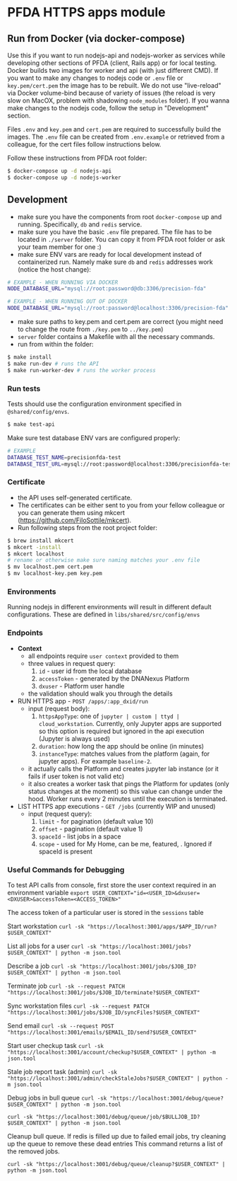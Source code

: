 # PFDA HTTPS apps module

## Run from Docker (via docker-compose)

Use this if you want to run nodejs-api and nodejs-worker as services while developing other sections of PFDA (client, Rails app) or for local testing. Docker builds two images for worker and api (with just different CMD). If you want to make any changes to nodejs code or `.env` file or `key.pem/cert.pem` the image has to be rebuilt. We do not use "live-reload" via Docker volume-bind because of variety of issues (the reload is very slow on MacOX, problem with shadowing `node_modules` folder). If you wanna make changes to the nodejs code, follow the setup in "Development" section.

Files `.env` and `key.pem` and `cert.pem` are required to successfully build the images. The `.env` file can be created from `.env.example` or retrieved from a colleague, for the cert files follow instructions below.

Follow these instructions from PFDA root folder:

```bash
$ docker-compose up -d nodejs-api
$ docker-compose up -d nodejs-worker
```

## Development

- make sure you have the components from root `docker-compose` up and running. Specifically, `db` and `redis` service.
- make sure you have the basic `.env` file prepared. The file has to be located in `./server` folder. You can copy it from PFDA root folder or ask your team member for one :)
- make sure ENV vars are ready for local development instead of containerized run. Namely make sure `db` and `redis` addresses work (notice the host change):

```bash
# EXAMPLE - WHEN RUNNING VIA DOCKER
NODE_DATABASE_URL="mysql://root:password@db:3306/precision-fda"

# EXAMPLE - WHEN RUNNING OUT OF DOCKER
NODE_DATABASE_URL="mysql://root:password@localhost:3306/precision-fda"
```

- make sure paths to key.pem and cert.pem are correct (you might need to change the route from `./key.pem` to `../key.pem`)
- `server` folder contains a Makefile with all the necessary commands.
- run from within the folder:

```bash
$ make install
$ make run-dev # runs the API
$ make run-worker-dev # runs the worker process
```

### Run tests

Tests should use the configuration environment specified in `@shared/config/envs`.

```bash
$ make test-api
```

Make sure test database ENV vars are configured properly:

```bash
# EXAMPLE
DATABASE_TEST_NAME=precisionfda-test
DATABASE_TEST_URL=mysql://root:password@localhost:3306/precisionfda-test
```

### Certificate

- the API uses self-generated certificate.
- The certificates can be either sent to you from your fellow colleague or you can generate them using mkcert (https://github.com/FiloSottile/mkcert).
- Run following steps from the root project folder:

```bash
$ brew install mkcert
$ mkcert -install
$ mkcert localhost
# rename or otherwise make sure naming matches your .env file
$ mv localhost.pem cert.pem
$ mv localhost-key.pem key.pem
```

### Environments

Running nodejs in different environments will result in different default configurations. These are
defined in `libs/shared/src/config/envs`

### Endpoints

[//]: # (TODO - change to headers)
- **Context**
  - all endpoints require `user context` provided to them
  - three values in request query:
    1. `id` - user id from the local database
    2. `accessToken` - generated by the DNANexus Platform
    3. `dxuser` - Platform user handle
  - the validation should walk you through the details
- RUN HTTPS app - `POST /apps/:app_dxid/run`
  - input (request body):
    1. `httpsAppType`: one of `jupyter | custom | ttyd | cloud_workstation`. Currently, only Jupyter apps are supported so this option is required but ignored in the api execution (Jupyter is always used)
    2. `duration`: how long the app should be online (in minutes)
    3. `instanceType`: matches values from the platform (again, for jupyter apps). For example `baseline-2`.
  - it actually calls the Platform and creates jupyter lab instance (or it fails if user token is not valid etc)
  - it also creates a worker task that pings the Platform for updates (only status changes at the moment) so this value can change under the hood. Worker runs every 2 minutes until the execution is terminated.
- LIST HTTPS app executions - `GET /jobs` (currently WIP and unused)
  - input (request query):
    1. `limit` - for pagination (default value 10)
    2. `offset` - pagination (default value 1)
    3. `spaceId` - list jobs in a space
    4. `scope` - used for My Home, can be me, featured, . Ignored if spaceId is present


### Useful Commands for Debugging

[//]: # (TODO - change to headers)
To test API calls from console, first store the user context required in an environment variable
`export USER_CONTEXT="id=<USER_ID>&dxuser=<DXUSER>&accessToken=<ACCESS_TOKEN>"`

The access token of a particular user is stored in the `sessions` table


Start workstation
`curl -sk "https://localhost:3001/apps/$APP_ID/run?$USER_CONTEXT"`

List all jobs for a user
`curl -sk "https://localhost:3001/jobs?$USER_CONTEXT" | python -m json.tool`

Describe a job
`curl -sk "https://localhost:3001/jobs/$JOB_ID?$USER_CONTEXT" | python -m json.tool`

Terminate job
`curl -sk --request PATCH "https://localhost:3001/jobs/$JOB_ID/terminate?$USER_CONTEXT"`

Sync workstation files
`curl -sk --request PATCH "https://localhost:3001/jobs/$JOB_ID/syncFiles?$USER_CONTEXT"`

Send email
`curl -sk --request POST "https://localhost:3001/emails/$EMAIL_ID/send?$USER_CONTEXT"`

Start user checkup task
`curl -sk "https://localhost:3001/account/checkup?$USER_CONTEXT" | python -m json.tool`

Stale job report task (admin)
`curl -sk "https://localhost:3001/admin/checkStaleJobs?$USER_CONTEXT" | python -m json.tool`

Debug jobs in bull queue
`curl -sk "https://localhost:3001/debug/queue?$USER_CONTEXT" | python -m json.tool`

`curl -sk "https://localhost:3001/debug/queue/job/$BULLJOB_ID?$USER_CONTEXT" | python -m json.tool`


Cleanup bull queue. If redis is filled up due to failed email jobs, try cleaning up the queue to remove these dead entries
This command returns a list of the removed jobs.

`curl -sk "https://localhost:3001/debug/queue/cleanup?$USER_CONTEXT" | python -m json.tool`

